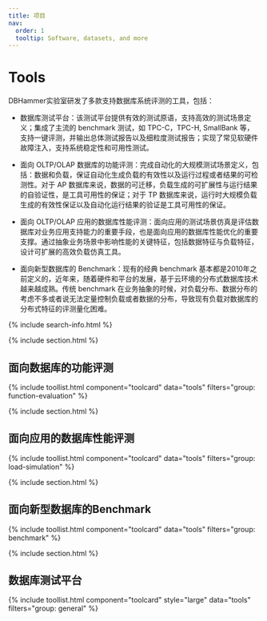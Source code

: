 ```yaml
---
title: 项目
nav:
  order: 1
  tooltip: Software, datasets, and more
---
```


# <i class="fas fa-tools"></i>Tools

DBHammer实验室研发了多款支持数据库系统评测的工具，包括：  

- 数据库测试平台：该测试平台提供有效的测试原语，支持高效的测试场景定义；集成了主流的 benchmark 测试，如 TPC-C，TPC-H, SmallBank 等，支持一键评测，并输出总体测试报告以及细粒度测试报告；实现了常见软硬件故障注入，支持系统稳定性和可用性测试。  

- 面向 OLTP/OLAP 数据库的功能评测：完成自动化的大规模测试场景定义，包括：数据和负载，保证自动化生成负载的有效性以及运行过程或者结果的可检测性。对于 AP 数据库来说，数据的可迁移，负载生成的可扩展性与运行结果的自验证性，是工具可用性的保证；对于 TP 数据库来说，运行时大规模负载生成的有效性保证以及自动化运行结果的验证是工具可用性的保证。

-	面向 OLTP/OLAP 应用的数据库性能评测：面向应用的测试场景仿真是评估数据库对业务应用支持能力的重要手段，也是面向应用的数据库性能优化的重要支撑。通过抽象业务场景中影响性能的关键特征，包括数据特征与负载特征，设计可扩展的高效负载仿真工具。  

- 面向新型数据库的 Benchmark：现有的经典 benchmark 基本都是2010年之前定义的，近年来，随着硬件和平台的发展，基于云环境的分布式数据库技术越来越成熟。传统 benchmark 在业务抽象的时候，对负载分布、数据分布的考虑不多或者说无法定量控制负载或者数据的分布，导致现有负载对数据库的分布式特征的评测量化困难。


{% include search-info.html %}

{% include section.html %}

## 面向数据库的功能评测

{% include toollist.html component="toolcard" data="tools" filters="group: function-evaluation" %}

{% include section.html %}

## 面向应用的数据库性能评测

{% include toollist.html component="toolcard" data="tools" filters="group: load-simulation" %}

{% include section.html %}

## 面向新型数据库的Benchmark

{% include toollist.html component="toolcard" data="tools" filters="group: benchmark" %}

{% include section.html %}

## 数据库测试平台

{% include toollist.html component="toolcard" style="large" data="tools" filters="group: general" %}